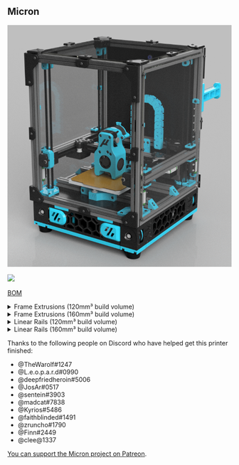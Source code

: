 ## Micron

![picture](Images/MicronRendering.png)

[![](https://img.shields.io/discord/825469421346226226?color=teal&label=Micron&logo=discord&logoColor=fafafa)](https://discord.gg/doomcube)


[BOM](https://docs.google.com/spreadsheets/d/1caKSc-EukVpRgN67_by_hdzVPlExSRQ66j3OXlEmcCU)

<details>
    <summary>
    Frame Extrusions (120mm³ build volume)
    </summary>


Misumi Part #  |Qty | Notes
 ----|----|----|
HFS3-1515-300 |4 | Blind holes need to be drilled
HFS3-1515-220 |10| Ends need to be tapped (M3)
HFS3-1515-205 |2 |
HFS3-1515-190 |1 |
HFS3-1515-125 |1 |
</details>

<details>
    <summary>
    Frame Extrusions (160mm³ build volume)
    </summary>

Misumi Part #  |Qty | Notes
 ----|----|----|
HFS3-1515-350 |4 | Blind holes need to be drilled
HFS3-1515-280 |10| Ends need to be tapped (M3)
HFS3-1515-263 |2 |
HFS3-1515-248 |1 |
HFS3-1515-180 |1 |
</details>

<details>
    <summary>
    Linear Rails (120mm³ build volume)
    </summary>

Part  | Qty | Length
-----|----|-----|
MGN7H | 6 | 150mm
MGN9C | 1 | 150mm
</details>

<details>
    <summary>
    Linear Rails (160mm³ build volume)
    </summary>

Part  | Qty | Length
-----|-----|-----|
MGN7H | 6 | 220mm
MGN9C | 1 | 220mm
</details>

Thanks to the following people on Discord who have helped get this printer finished:

- @TheWarolf#1247
- @L.e.o.p.a.r.d#0990
- @deepfriedheroin#5006
- @JosAr#0517
- @sentein#3903
- @madcat#7838
- @Kyrios#5486
- @faithblinded#1491
- @zruncho#1790
- @Finn#2449
- @clee@1337

[You can support the Micron project on Patreon](https://www.patreon.com/user?u=27661824&fan_landing=true).
